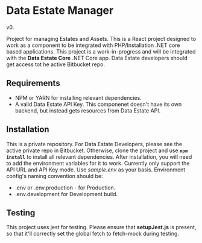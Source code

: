 # Data Estate Manager
v0.

Project for managing Estates and Assets. This is a React project designed to work as a component to be integrated with PHP/Installation .NET core based applications. This project is a work-in-progress and will be integrated with the __Data Estate Core__ .NET Core app. Data Estate developers should get access tot he active Bitbucket repo. 

## Requirements
* NPM or YARN for installing relevant dependencies. 
* A valid Data Estate API Key. 
This componenet doesn't have its own backend, but instead gets resources from Data Estate API. 


## Installation
This is a private repository. For Data Estate Developers, please see the active private repo in Bitbucket. Otherwise, clone the project and use 
**`npm install`**
to install all relevant dependencies. After installation, you will need to add the environment variables for it to work. Currently only support the API URL and API Key mode. Use *sample.env* as your basis. Environment config's naming convention should be: 
* .env or .env.production - for Production. 
* .env.development for Development build. 

## Testing
This project uses jest for testing. Please ensure that **setupJest.js** is present, so that it'll correctly set the global fetch to fetch-mock during testing. 
